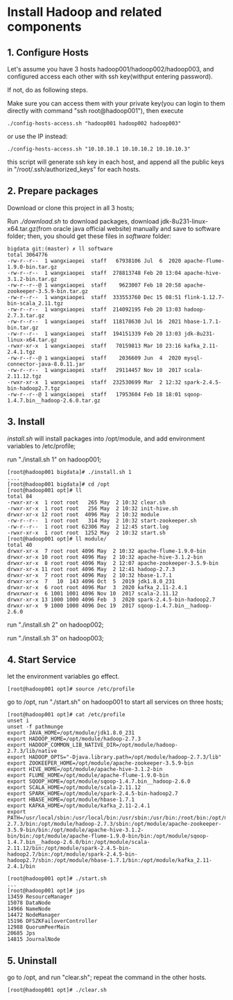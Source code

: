 # Install Hadoop and related components

## 1. Configure Hosts
Let's assume you have 3 hosts  hadoop001/hadoop002/hadoop003, and configured access each other with ssh key(withput entering password). 

If not, do as following steps. 

Make sure you can access them with your private key(you can login to them directly with command "ssh root@hadoop001"),
then execute 
```shell
./config-hosts-access.sh "hadoop001 hadoop002 hadoop003"
```
or use the IP instead: 
```shell
./config-hosts-access.sh "10.10.10.1 10.10.10.2 10.10.10.3"
```
this script will generate ssh key in each host, and append all the public keys in "/root/.ssh/authorized_keys" for each hosts.

## 2. Prepare packages
Download or clone this project in all 3 hosts; 

Run _./download.sh_ to download packages,
download jdk-8u231-linux-x64.tar.gz(from oracle java official website) manually and save to software folder;
then, you should get these files in _software_ folder:
```shell
bigdata git:(master) ✗ ll software
total 3064776
-rw-r--r--  1 wangxiaopei  staff   67938106 Jul  6  2020 apache-flume-1.9.0-bin.tar.gz
-rw-r--r--  1 wangxiaopei  staff  278813748 Feb 20 13:04 apache-hive-3.1.2-bin.tar.gz
-rw-r--r--@ 1 wangxiaopei  staff    9623007 Feb 18 20:58 apache-zookeeper-3.5.9-bin.tar.gz
-rw-r--r--  1 wangxiaopei  staff  333553760 Dec 15 08:51 flink-1.12.7-bin-scala_2.11.tgz
-rw-r--r--  1 wangxiaopei  staff  214092195 Feb 20 13:03 hadoop-2.7.3.tar.gz
-rw-r--r--  1 wangxiaopei  staff  118178630 Jul 16  2021 hbase-1.7.1-bin.tar.gz
-rw-r--r--  1 wangxiaopei  staff  194151339 Feb 20 13:03 jdk-8u231-linux-x64.tar.gz
-rwxr-xr-x  1 wangxiaopei  staff   70159813 Mar 10 23:16 kafka_2.11-2.4.1.tgz
-rw-r--r--@ 1 wangxiaopei  staff    2036609 Jun  4  2020 mysql-connector-java-8.0.11.jar
-rw-r--r--  1 wangxiaopei  staff   29114457 Nov 10  2017 scala-2.11.12.tgz
-rwxr-xr-x  1 wangxiaopei  staff  232530699 Mar  2 12:32 spark-2.4.5-bin-hadoop2.7.tgz
-rw-r--r--@ 1 wangxiaopei  staff   17953604 Feb 18 18:01 sqoop-1.4.7.bin__hadoop-2.6.0.tar.gz
```

## 3. Install

_install.sh_ will install packages into /opt/module, and add environment variables to /etc/profile;

run "./install.sh 1" on hadoop001;  
```shell
[root@hadoop001 bigdata]# ./install.sh 1
....
[root@hadoop001 bigdata]# cd /opt
[root@hadoop001 opt]# ll
total 84
-rwxr-xr-x  1 root root   265 May  2 10:32 clear.sh
-rwxr-xr-x  1 root root   256 May  2 10:32 init-hive.sh
drwxr-xr-x 12 root root  4096 May  2 10:32 module
-rw-r--r--  1 root root   314 May  2 10:32 start-zookeeper.sh
-rw-r--r--  1 root root 62306 May  2 12:45 start.log
-rwxr-xr-x  1 root root  1252 May  2 10:32 start.sh
[root@hadoop001 opt]# ll module/
total 40
drwxr-xr-x  7 root root 4096 May  2 10:32 apache-flume-1.9.0-bin
drwxr-xr-x 10 root root 4096 May  2 10:32 apache-hive-3.1.2-bin
drwxr-xr-x  8 root root 4096 May  2 12:07 apache-zookeeper-3.5.9-bin
drwxr-xr-x 11 root root 4096 May  2 12:41 hadoop-2.7.3
drwxr-xr-x  7 root root 4096 May  2 10:32 hbase-1.7.1
drwxr-xr-x  7   10  143 4096 Oct  5  2019 jdk1.8.0_231
drwxr-xr-x  6 root root 4096 Mar  3  2020 kafka_2.11-2.4.1
drwxrwxr-x  6 1001 1001 4096 Nov 10  2017 scala-2.11.12
drwxr-xr-x 13 1000 1000 4096 Feb  3  2020 spark-2.4.5-bin-hadoop2.7
drwxr-xr-x  9 1000 1000 4096 Dec 19  2017 sqoop-1.4.7.bin__hadoop-2.6.0
```
run "./install.sh 2" on hadoop002;

run "./install.sh 3" on hadoop003;


## 4. Start Service
let the environment variables go effect.
```shell
[root@hadoop001 opt]# source /etc/profile
```
go to /opt, run "./start.sh" on hadoop001 to start all services on three hosts;
```shell
[root@hadoop001 opt]# cat /etc/profile
unset i
unset -f pathmunge
export JAVA_HOME=/opt/module/jdk1.8.0_231
export HADOOP_HOME=/opt/module/hadoop-2.7.3
export HADOOP_COMMON_LIB_NATIVE_DIR=/opt/module/hadoop-2.7.3/lib/native
export HADOOP_OPTS="-Djava.library.path=/opt/module/hadoop-2.7.3/lib"
export ZOOKEEPER_HOME=/opt/module/apache-zookeeper-3.5.9-bin
export HIVE_HOME=/opt/module/apache-hive-3.1.2-bin
export FLUME_HOME=/opt/module/apache-flume-1.9.0-bin
export SQOOP_HOME=/opt/module/sqoop-1.4.7.bin__hadoop-2.6.0
export SCALA_HOME=/opt/module/scala-2.11.12
export SPARK_HOME=/opt/module/spark-2.4.5-bin-hadoop2.7
export HBASE_HOME=/opt/module/hbase-1.7.1
export KAFKA_HOME=/opt/module/kafka_2.11-2.4.1
export PATH=/usr/local/sbin:/usr/local/bin:/usr/sbin:/usr/bin:/root/bin:/opt/module/jdk1.8.0_231/bin:/opt/module/hadoop-2.7.3/bin:/opt/module/hadoop-2.7.3/sbin:/opt/module/apache-zookeeper-3.5.9-bin/bin:/opt/module/apache-hive-3.1.2-bin/bin:/opt/module/apache-flume-1.9.0-bin/bin:/opt/module/sqoop-1.4.7.bin__hadoop-2.6.0/bin:/opt/module/scala-2.11.12/bin:/opt/module/spark-2.4.5-bin-hadoop2.7/bin:/opt/module/spark-2.4.5-bin-hadoop2.7/sbin:/opt/module/hbase-1.7.1/bin:/opt/module/kafka_2.11-2.4.1/bin

[root@hadoop001 opt]# ./start.sh
...
[root@hadoop001 opt]# jps
13459 ResourceManager
15078 DataNode
14966 NameNode
14472 NodeManager
15196 DFSZKFailoverController
12988 QuorumPeerMain
20685 Jps
14815 JournalNode
```

## 5. Uninstall 
go to /opt, and run "clear.sh"; repeat the command in the other hosts.
```shell
[root@hadoop001 opt]# ./clear.sh
```
